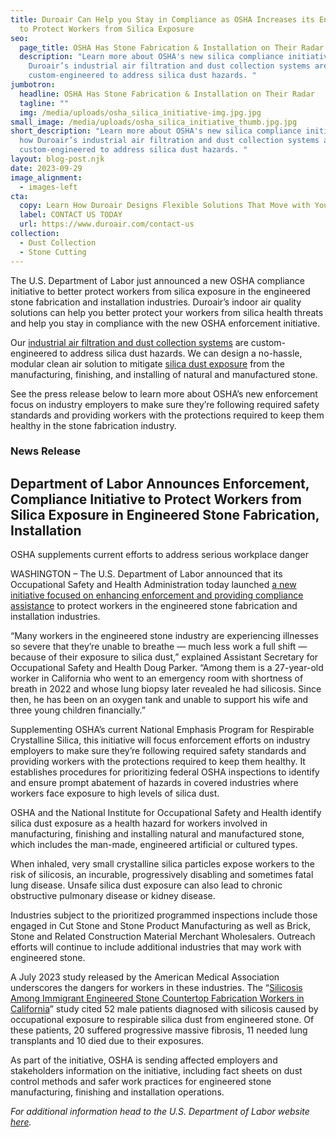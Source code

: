 ```yaml
---
title: Duroair Can Help you Stay in Compliance as OSHA Increases its Enforcement
  to Protect Workers from Silica Exposure
seo:
  page_title: OSHA Has Stone Fabrication & Installation on Their Radar
  description: "Learn more about OSHA's new silica compliance initiative and how
    Duroair’s industrial air filtration and dust collection systems are
    custom-engineered to address silica dust hazards. "
jumbotron:
  headline: OSHA Has Stone Fabrication & Installation on Their Radar
  tagline: ""
  img: /media/uploads/osha_silica_initiative-img.jpg.jpg
small_image: /media/uploads/osha_silica_initiative_thumb.jpg.jpg
short_description: "Learn more about OSHA's new silica compliance initiative and
  how Duroair’s industrial air filtration and dust collection systems are
  custom-engineered to address silica dust hazards. "
layout: blog-post.njk
date: 2023-09-29
image_alignment:
  - images-left
cta:
  copy: Learn How Duroair Designs Flexible Solutions That Move with Your Workflow
  label: CONTACT US TODAY
  url: https://www.duroair.com/contact-us
collection:
  - Dust Collection
  - Stone Cutting
---
```

The U.S. Department of Labor just announced a new OSHA compliance initiative to better protect workers from silica exposure in the engineered stone fabrication and installation industries. Duroair’s indoor air quality solutions can help you better protect your workers from silica health threats and help you stay in compliance with the new OSHA enforcement initiative.

Our [industrial air filtration and dust collection systems](https://www.duroair.com/blog/custom-hard-wall-clean-room-solutions) are custom-engineered to address silica dust hazards. We can design a no-hassle, modular clean air solution to mitigate [silica dust exposure](https://www.duroair.com/industries/stone-cutting) from the manufacturing, finishing, and installing of natural and manufactured stone.

See the press release below to learn more about OSHA’s new enforcement focus on industry employers to make sure they’re following required safety standards and providing workers with the protections required to keep them healthy in the stone fabrication industry.

### News Release

## Department of Labor Announces Enforcement, Compliance Initiative to Protect Workers from Silica Exposure in Engineered Stone Fabrication, Installation

OSHA supplements current efforts to address serious workplace danger

WASHINGTON – The U.S. Department of Labor announced that its Occupational Safety and Health Administration today launched [a new initiative focused on enhancing enforcement and providing compliance assistance](https://www.osha.gov/laws-regs/standardinterpretations/2023-09-22) to protect workers in the engineered stone fabrication and installation industries.

“Many workers in the engineered stone industry are experiencing illnesses so severe that they’re unable to breathe — much less work a full shift — because of their exposure to silica dust,” explained Assistant Secretary for Occupational Safety and Health Doug Parker. “Among them is a 27-year-old worker in California who went to an emergency room with shortness of breath in 2022 and whose lung biopsy later revealed he had silicosis. Since then, he has been on an oxygen tank and unable to support his wife and three young children financially.”

Supplementing OSHA’s current National Emphasis Program for Respirable Crystalline Silica, this initiative will focus enforcement efforts on industry employers to make sure they’re following required safety standards and providing workers with the protections required to keep them healthy. It establishes procedures for prioritizing federal OSHA inspections to identify and ensure prompt abatement of hazards in covered industries where workers face exposure to high levels of silica dust. 

OSHA and the National Institute for Occupational Safety and Health identify silica dust exposure as a health hazard for workers involved in manufacturing, finishing and installing natural and manufactured stone, which includes the man-made, engineered artificial or cultured types. 

When inhaled, very small crystalline silica particles expose workers to the risk of silicosis, an incurable, progressively disabling and sometimes fatal lung disease. Unsafe silica dust exposure can also lead to chronic obstructive pulmonary disease or kidney disease. 

Industries subject to the prioritized programmed inspections include those engaged in Cut Stone and Stone Product Manufacturing as well as Brick, Stone and Related Construction Material Merchant Wholesalers. Outreach efforts will continue to include additional industries that may work with engineered stone. 

A July 2023 study released by the American Medical Association underscores the dangers for workers in these industries. The “[Silicosis Among Immigrant Engineered Stone Countertop Fabrication Workers in California](https://jamanetwork.com/journals/jamainternalmedicine/article-abstract/2807615)” study cited 52 male patients diagnosed with silicosis caused by occupational exposure to respirable silica dust from engineered stone. Of these patients, 20 suffered progressive massive fibrosis, 11 needed lung transplants and 10 died due to their exposures. 

As part of the initiative, OSHA is sending affected employers and stakeholders information on the initiative, including fact sheets on dust control methods and safer work practices for engineered stone manufacturing, finishing and installation operations.

*For additional information head to the U.S. Department of Labor website [here](https://www.dol.gov/newsroom/releases/osha/osha20230925-1).*